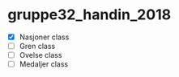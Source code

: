 # gruppe32_handin_2018

- [x] Nasjoner class
- [ ] Gren class
- [ ] Ovelse class
- [ ] Medaljer class